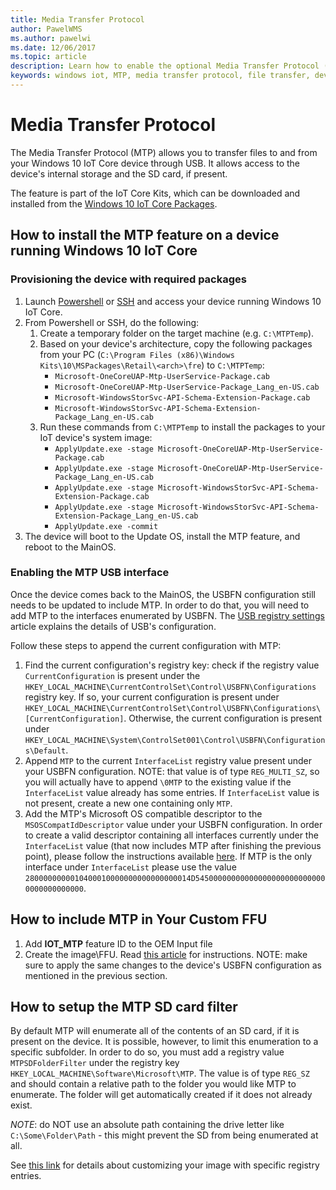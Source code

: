 ```yaml
---
title: Media Transfer Protocol
author: PawelWMS
ms.author: pawelwi
ms.date: 12/06/2017
ms.topic: article
description: Learn how to enable the optional Media Transfer Protocol (MTP) feature to transfer files to and from your devices through USB.
keywords: windows iot, MTP, media transfer protocol, file transfer, devices
---
```


# Media Transfer Protocol
The Media Transfer Protocol (MTP) allows you to transfer files to and from your Windows 10 IoT Core device through USB. It allows access to the device's internal storage and the SD card, if present.

The feature is part of the IoT Core Kits, which can be downloaded and installed from the [Windows 10 IoT Core Packages](https://www.microsoft.com/en-us/download/details.aspx?id=55031).

## How to install the MTP feature on a device running Windows 10 IoT Core

### Provisioning the device with required packages

1. Launch [Powershell](../connect-your-device/PowerShell.md) or [SSH](../connect-your-device/SSH.md) and access your device running Windows 10 IoT Core.
2. From Powershell or SSH, do the following:
    1. Create a temporary folder on the target machine (e.g. `C:\MTPTemp`).
    2. Based on your device's architecture, copy the following packages from your PC (`C:\Program Files (x86)\Windows Kits\10\MSPackages\Retail\<arch>\fre`) to `C:\MTPTemp`:
        * `Microsoft-OneCoreUAP-Mtp-UserService-Package.cab`
        * `Microsoft-OneCoreUAP-Mtp-UserService-Package_Lang_en-US.cab`
        * `Microsoft-WindowsStorSvc-API-Schema-Extension-Package.cab`
        * `Microsoft-WindowsStorSvc-API-Schema-Extension-Package_Lang_en-US.cab`
    3. Run these commands from `C:\MTPTemp` to install the packages to your IoT device's system image:
        * `ApplyUpdate.exe -stage Microsoft-OneCoreUAP-Mtp-UserService-Package.cab`
        * `ApplyUpdate.exe -stage Microsoft-OneCoreUAP-Mtp-UserService-Package_Lang_en-US.cab`
        * `ApplyUpdate.exe -stage Microsoft-WindowsStorSvc-API-Schema-Extension-Package.cab`
        * `ApplyUpdate.exe -stage Microsoft-WindowsStorSvc-API-Schema-Extension-Package_Lang_en-US.cab`
        * `ApplyUpdate.exe -commit`
3. The device will boot to the Update OS, install the MTP feature, and reboot to the MainOS.

### Enabling the MTP USB interface

Once the device comes back to the MainOS, the USBFN configuration still needs to be updated to include MTP. In order to do that, you will need to add MTP to the interfaces enumerated by USBFN.
The [USB registry settings](https://docs.microsoft.com/en-us/windows-hardware/drivers/usbcon/usb-registry-settings-for-a-function-controller-driver) article explains the details of USB's configuration.

Follow these steps to append the current configuration with MTP:
1. Find the current configuration's registry key: check if the registry value `CurrentConfiguration` is present under the `HKEY_LOCAL_MACHINE\CurrentControlSet\Control\USBFN\Configurations` registry key. If so, your current configuration is present under `HKEY_LOCAL_MACHINE\CurrentControlSet\Control\USBFN\Configurations\[CurrentConfiguration]`.
Otherwise, the current configuration is present under `HKEY_LOCAL_MACHINE\System\ControlSet001\Control\USBFN\Configurations\Default`.
2. Append `MTP` to the current `InterfaceList` registry value present under your USBFN configuration.
NOTE: that value is of type `REG_MULTI_SZ`, so you will actually have to append `\0MTP` to the existing value if the `InterfaceList` value already has some entries.
If `InterfaceList` value is not present, create a new one containing only `MTP`.
3. Add the MTP's Microsoft OS compatible descriptor to the `MSOSCompatIdDescriptor` value under your USBFN configuration.
In order to create a valid descriptor containing all interfaces currently under the `InterfaceList` value (that now includes MTP after finishing the previous point), please follow the instructions available [here](https://msdn.microsoft.com/en-us/windows/hardware/gg463179.aspx).
If MTP is the only interface under `InterfaceList` please use the value `2800000000010400010000000000000000014D545000000000000000000000000000000000000000`.

## How to include MTP in Your Custom FFU

1. Add **IOT_MTP** feature ID to the OEM Input file
2. Create the image\FFU. Read [this article](https://docs.microsoft.com/windows-hardware/manufacture/iot/create-a-basic-image) for instructions.
NOTE: make sure to apply the same changes to the device's USBFN configuration as mentioned in the previous section.

## How to setup the MTP SD card filter

By default MTP will enumerate all of the contents of an SD card, if it is present on the device. It is possible, however, to limit this enumeration to a specific subfolder. In order to do so, you must add a registry value `MTPSDFolderFilter` under the registry key `HKEY_LOCAL_MACHINE\Software\Microsoft\MTP`.
The value is of type `REG_SZ` and should contain a relative path to the folder you would like MTP to enumerate. The folder will get automatically created if it does not already exist.

*NOTE*: do NOT use an absolute path containing the drive letter like `C:\Some\Folder\Path` - this might prevent the SD from being enumerated at all.

See [this link](https://docs.microsoft.com/en-us/windows-hardware/manufacture/iot/add-a-registry-setting-to-an-image) for details about customizing your image with specific registry entries.